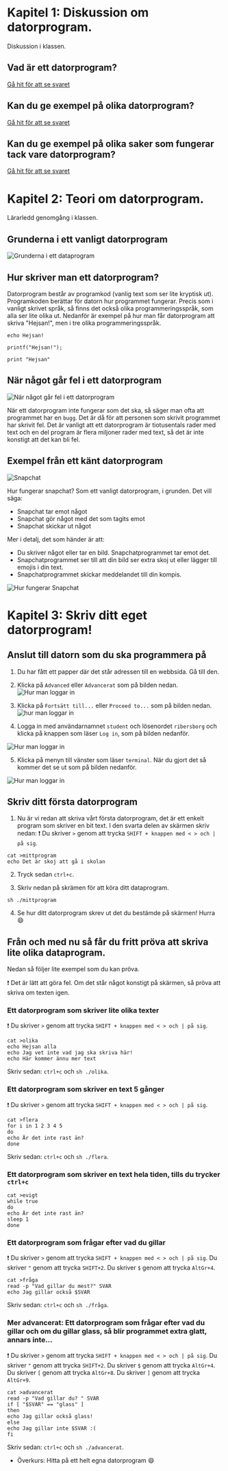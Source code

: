 # Kapitel 1: Diskussion om datorprogram.
Diskussion i klassen.

## Vad är ett datorprogram?

[Gå hit för att se svaret](svar/svar1.md)

## Kan du ge exempel på olika datorprogram?

[Gå hit för att se svaret](svar/svar2.md)

## Kan du ge exempel på olika saker som fungerar tack vare datorprogram?

[Gå hit för att se svaret](svar/svar3.md)

# Kapitel 2: Teori om datorprogram.
Lärarledd genomgång i klassen.

## Grunderna i ett vanligt datorprogram

![Grunderna i ett dataprogram](bilder/datorprogram.png)

## Hur skriver man ett datorprogram?

Datorprogram består av programkod (vanlig text som ser lite kryptisk ut). Programkoden berättar för datorn hur programmet fungerar. Precis som i vanligt skrivet språk, så finns det också olika programmeringsspråk, som alla ser lite olika ut.
Nedanför är exempel på hur man får datorprogram att skriva "Hejsan!", men i tre olika programmeringsspråk.
```
echo Hejsan!
```
```
printf("Hejsan!");
```
```
print "Hejsan"
```

## När något går fel i ett datorprogram
![När något går fel i ett datorprogram](bilder/fortnite.png)

När ett datorprogram inte fungerar som det ska, så säger man ofta att programmet har en `bugg`. Det är då för att personen som skrivit programmet har skrivit fel. Det är vanligt att ett datorprogram är tiotusentals rader med text och en del program är flera miljoner rader med text, så det är inte konstigt att det kan bli fel.

## Exempel från ett känt datorprogram

![Snapchat](bilder/snap-ghost-yellow.png)

Hur fungerar snapchat? Som ett vanligt datorprogram, i grunden. Det vill säga:
* Snapchat tar emot något
* Snapchat gör något med det som tagits emot
* Snapchat skickar ut något

Mer i detalj, det som händer är att:
* Du skriver något eller tar en bild. Snapchatprogrammet tar emot det.
* Snapchatprogrammet ser till att din bild ser extra skoj ut eller lägger till emojis i din text.
* Snapchatprogrammet skickar meddelandet till din kompis.

![Hur fungerar Snapchat](bilder/hurfunkarsnapchat.png)

# Kapitel 3: Skriv ditt eget datorprogram!

## Anslut till datorn som du ska programmera på
1. Du har fått ett papper där det står adressen till en webbsida. Gå till den.

2. Klicka på `Advanced` eller `Advancerat` som på bilden nedan.
![Hur man loggar in](bilder/first.png)

3. Klicka på `Fortsätt till...` eller `Proceed to...` som på bilden nedan.
![hur man loggar in](bilder/second.peng)

4. Logga in med användarnamnet `student` och lösenordet `ribersborg` och klicka på knappen som läser `Log in`, som på bilden nedanför.

![Hur man loggar in](bilder/third.png)

5. Klicka på menyn till vänster som läser `terminal`. När du gjort det så kommer det se ut som på bilden nedanför.

![Hur man loggar in](bilder/skrivprogram.png)

## Skriv ditt första datorprogram
1. Nu är vi redan att skriva vårt första datorprogram, det är ett enkelt program som skriver en bit text. I den svarta delen av skärmen skriv nedan:
:exclamation: Du skriver `>` genom att trycka `SHIFT + knappen med < > och | på sig`.
```
cat >mittprogram
echo Det är skoj att gå i skolan
```
2. Tryck sedan `ctrl+c`.

3. Skriv nedan på skrämen för att köra ditt dataprogram.
```
sh ./mittprogram
```
4. Se hur ditt datorprogram skrev ut det du bestämde på skärmen! Hurra :smile:

## Från och med nu så får du fritt pröva att skriva lite olika dataprogram. 
Nedan så följer lite exempel som du kan pröva.

:exclamation: Det är lätt att göra fel. Om det står något konstigt på skärmen, så pröva att skriva om texten igen. 

### Ett datorprogram som skriver lite olika texter
:exclamation: Du skriver `>` genom att trycka `SHIFT + knappen med < > och | på sig`.
```
cat >olika
echo Hejsan alla
echo Jag vet inte vad jag ska skriva här!
echo Här kommer ännu mer text
```
Skriv sedan: `ctrl+c` och `sh ./olika`.

### Ett datorprogram som skriver en text 5 gånger
:exclamation: Du skriver `>` genom att trycka `SHIFT + knappen med < > och | på sig`.
```
cat >flera
for i in 1 2 3 4 5
do
echo Är det inte rast än?
done
```
Skriv sedan: `ctrl+c` och `sh ./flera`.

### Ett datorprogram som skriver en text hela tiden, tills du trycker `ctrl+c`
```
cat >evigt
while true
do
echo Är det inte rast än?
sleep 1
done
```

### Ett datorprogram som frågar efter vad du gillar
:exclamation: Du skriver `>` genom att trycka `SHIFT + knappen med < > och | på sig`. Du skriver `"` genom att trycka `SHIFT+2`. Du skriver `$` genom att trycka `AltGr+4`.
```
cat >fråga
read -p "Vad gillar du mest?" SVAR
echo Jag gillar också $SVAR
```
Skriv sedan: `ctrl+c` och `sh ./fråga`.

### Mer advancerat: Ett datorprogram som frågar efter vad du gillar och om du gillar glass, så blir programmet extra glatt, annars inte...
:exclamation: Du skriver `>` genom att trycka `SHIFT + knappen med < > och | på sig`. Du skriver `"` genom att trycka `SHIFT+2`. Du skriver `$` genom att trycka `AltGr+4`. Du skriver `[` genom att trycka `AltGr+8`. Du skriver `]` genom att trycka `AltGr+9`.
```
cat >advancerat
read -p "Vad gillar du? " SVAR
if [ "$SVAR" == "glass" ]
then
echo Jag gillar också glass!
else
echo Jag gillar inte $SVAR :(
fi
```
Skriv sedan: `ctrl+c` och `sh ./advancerat`.

* Överkurs: Hitta på ett helt egna datorprogram :smile:
